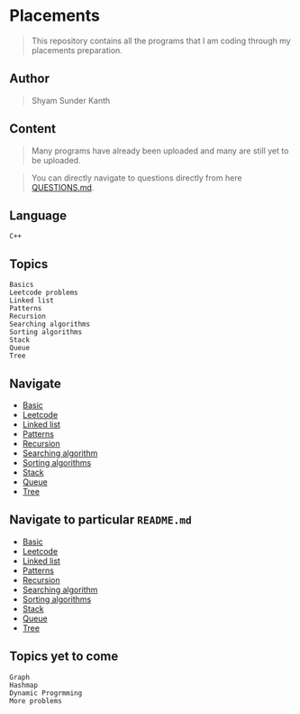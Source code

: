 # Placements

>This repository contains all the programs that I am coding through my placements preparation.

## Author
>Shyam Sunder Kanth

## Content

>Many programs have already been uploaded and many are still yet to be uploaded.

>You can directly navigate to questions directly from here [QUESTIONS.md](./QUESTIONS.md).

## Language
`C++`

## Topics
```
Basics
Leetcode problems
Linked list
Patterns
Recursion
Searching algorithms
Sorting algorithms
Stack
Queue
Tree
```
## Navigate
- [Basic](./Basic/)
- [Leetcode](./Leetcode/)
- [Linked list](./Linked%20List/)
- [Patterns](./Patterns/)
- [Recursion](./Recursion/)
- [Searching algorithm](./Searching/)
- [Sorting algorithms](./Sorting/)
- [Stack](./Stack/)
- [Queue](./Queue/)
- [Tree](./Tree/)

## Navigate to particular `README.md`
- [Basic](./Basic/Array/README.md)
- [Leetcode](./Leetcode/README.md)
- [Linked list](./Linked%20List/README.md)
- [Patterns](./Patterns/README.md)
- [Recursion](./Recursion/README.md)
- [Searching algorithm](./Searching/README.md)
- [Sorting algorithms](./Sorting/README.md)
- [Stack](./Stack/README.md)
- [Queue](./Queue/README.md)
- [Tree](./Tree/README.md)

## Topics yet to come
```
Graph
Hashmap
Dynamic Progrmming
More problems
```